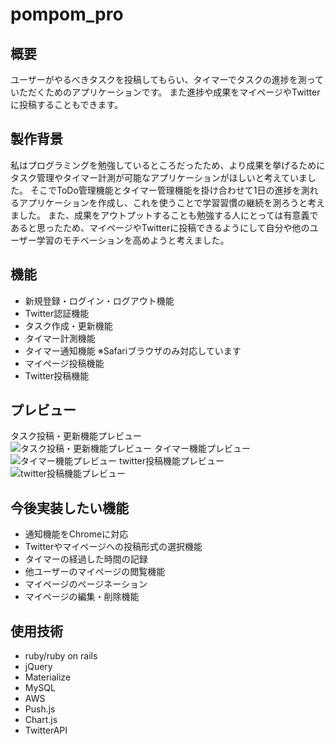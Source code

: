 # pompom_pro

## 概要
ユーザーがやるべきタスクを投稿してもらい、タイマーでタスクの進捗を測っていただくためのアプリケーションです。
また進捗や成果をマイページやTwitterに投稿することもできます。

## 製作背景
私はプログラミングを勉強しているところだったため、より成果を挙げるためにタスク管理やタイマー計測が可能なアプリケーションがほしいと考えていました。
そこでToDo管理機能とタイマー管理機能を掛け合わせて1日の進捗を測れるアプリケーションを作成し、これを使うことで学習習慣の継続を測ろうと考えました。
また、成果をアウトプットすることも勉強する人にとっては有意義であると思ったため、マイページやTwitterに投稿できるようにして自分や他のユーザー学習のモチベーションを高めようと考えました。

## 機能
* 新規登録・ログイン・ログアウト機能
* Twitter認証機能
* タスク作成・更新機能
* タイマー計測機能
* タイマー通知機能 ※Safariブラウザのみ対応しています
* マイページ投稿機能
* Twitter投稿機能

## プレビュー
タスク投稿・更新機能プレビュー  
![タスク投稿・更新機能プレビュー](https://user-images.githubusercontent.com/54617124/68562935-24a74d80-048f-11ea-89ed-2d5b1a89e4e9.gif)
タイマー機能プレビュー  
![タイマー機能プレビュー](https://user-images.githubusercontent.com/54617124/68562529-73ec7e80-048d-11ea-93fd-77211b7bcf7a.gif)
twitter投稿機能プレビュー  
![twitter投稿機能プレビュー](https://user-images.githubusercontent.com/54617124/68561340-79939580-0488-11ea-9e40-90516a15edeb.gif)


## 今後実装したい機能
* 通知機能をChromeに対応
* Twitterやマイページへの投稿形式の選択機能
* タイマーの経過した時間の記録
* 他ユーザーのマイページの閲覧機能
* マイページのページネーション
* マイページの編集・削除機能


## 使用技術
* ruby/ruby on rails
* jQuery
* Materialize
* MySQL
* AWS
* Push.js
* Chart.js
* TwitterAPI